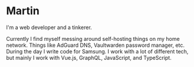 # Martin

I'm a web developer and a tinkerer.

Currently I find myself messing around self-hosting things on my home network. Things like AdGuard DNS, Vaultwarden password manager, etc. During the day I write code for Samsung. I work with a lot of different tech, but mainly I work with Vue.js, GraphQL, JavaScript, and TypeScript.
